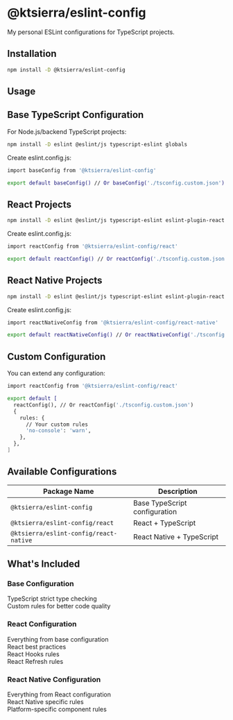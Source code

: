 # @ktsierra/eslint-config

My personal ESLint configurations for TypeScript projects.

## Installation

```bash
npm install -D @ktsierra/eslint-config
```

## Usage

## Base TypeScript Configuration

For Node.js/backend TypeScript projects:

```bash
npm install -D eslint @eslint/js typescript-eslint globals
```

Create eslint.config.js:

```bash
import baseConfig from '@ktsierra/eslint-config'

export default baseConfig() // Or baseConfig('./tsconfig.custom.json')
```

## React Projects

```bash
npm install -D eslint @eslint/js typescript-eslint eslint-plugin-react eslint-plugin-react-hooks eslint-plugin-react-refresh globals
```

Create eslint.config.js:

```bash
import reactConfig from '@ktsierra/eslint-config/react'

export default reactConfig() // Or reactConfig('./tsconfig.custom.json')
```

## React Native Projects

```bash
npm install -D eslint @eslint/js typescript-eslint eslint-plugin-react eslint-plugin-react-hooks eslint-plugin-react-refresh eslint-plugin-react-native globals
```

Create eslint.config.js:

```bash
import reactNativeConfig from '@ktsierra/eslint-config/react-native'

export default reactNativeConfig() // Or reactNativeConfig('./tsconfig.custom.json')
```

## Custom Configuration

You can extend any configuration:

```bash
import reactConfig from '@ktsierra/eslint-config/react'

export default [
  reactConfig(), // Or reactConfig('./tsconfig.custom.json')
  {
    rules: {
      // Your custom rules
      'no-console': 'warn',
    },
  },
]
```

## Available Configurations

| Package Name                             | Description                   |
|------------------------------------------|-------------------------------|
| `@ktsierra/eslint-config`             | Base TypeScript configuration |
| `@ktsierra/eslint-config/react`       | React + TypeScript            |
| `@ktsierra/eslint-config/react-native`| React Native + TypeScript     |

## What's Included

### Base Configuration

TypeScript strict type checking  
Custom rules for better code quality

### React Configuration

Everything from base configuration  
React best practices  
React Hooks rules  
React Refresh rules

### React Native Configuration

Everything from React configuration  
React Native specific rules  
Platform-specific component rules
